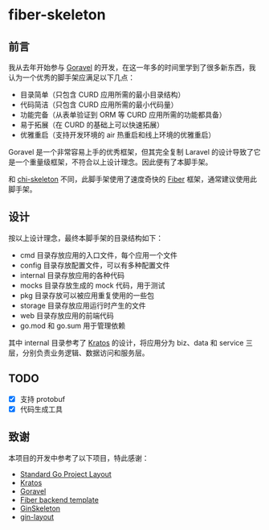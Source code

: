 # fiber-skeleton

## 前言

我从去年开始参与 [Goravel](https://github.com/goravel/goravel) 的开发，在这一年多的时间里学到了很多新东西，我认为一个优秀的脚手架应满足以下几点：

* 目录简单（只包含 CURD 应用所需的最小目录结构）
* 代码简洁（只包含 CURD 应用所需的最小代码量）
* 功能完备（从表单验证到 ORM 等 CURD 应用所需的功能都具备）
* 易于拓展（在 CURD 的基础上可以快速拓展）
* 优雅重启（支持开发环境的 air 热重启和线上环境的优雅重启）

Goravel 是一个非常容易上手的优秀框架，但其完全复制 Laravel 的设计导致了它是一个重量级框架，不符合以上设计理念。因此便有了本脚手架。

和 [chi-skeleton](https://github.com/libtnb/chi-skeleton) 不同，此脚手架使用了速度奇快的 [Fiber](https://gofiber.io/) 框架，通常建议使用此脚手架。

## 设计

按以上设计理念，最终本脚手架的目录结构如下：

* cmd 目录存放应用的入口文件，每个应用一个文件
* config 目录存放配置文件，可以有多种配置文件
* internal 目录存放应用的各种代码
* mocks 目录存放生成的 mock 代码，用于测试
* pkg 目录存放可以被应用重复使用的一些包
* storage 目录存放应用运行时产生的文件
* web 目录存放应用的前端代码
* go.mod 和 go.sum 用于管理依赖

其中 internal 目录参考了 [Kratos](https://go-kratos.dev/) 的设计，将应用分为 biz、data 和 service 三层，分别负责业务逻辑、数据访问和服务层。

## TODO

* [x] 支持 protobuf
* [x] 代码生成工具

## 致谢

本项目的开发中参考了以下项目，特此感谢：

* [Standard Go Project Layout](https://github.com/golang-standards/project-layout)
* [Kratos](https://go-kratos.dev/)
* [Goravel](https://github.com/goravel/goravel)
* [Fiber backend template](https://github.com/create-go-app/fiber-go-template)
* [GinSkeleton](https://github.com/qifengzhang007/GinSkeleton)
* [gin-layout](https://github.com/wannanbigpig/gin-layout)
